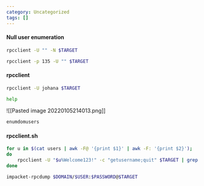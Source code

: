 ```yaml
---
category: Uncategorized
tags: []
---
```

#### Null user enumeration
```bash - kali
rpcclient -U "" -N $TARGET
```

```bash - kali
rpcclient -p 135 -U "" $TARGET
```

#### rpcclient

```bash - kali
rpcclient -U johana $TARGET
```

```bash - kali
help
```

![[Pasted image 20220105214013.png]]

```bash - kali
enumdomusers
```

#### rpcclient.sh
```bash - kali
for u in $(cat users | awk -F@ '{print $1}' | awk -F: '{print $2}');
do 
	rpcclient -U "$u%Welcome123!" -c "getusername;quit" $TARGET | grep Authority;
done
```

```bash - kali
impacket-rpcdump $DOMAIN/$USER:$PASSWORD@$TARGET
```


